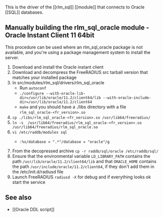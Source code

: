 This is the driver of the [[rlm_sql]] [[module]] that connects to Oracle [[SQL]] databases.

## Manually building the rlm_sql_oracle module - Oracle Instant Client 11 64bit
This procedure can be used where an rlm_sql_oracle package is not available, and you're using a package management system to install the server.

1. Download and install the Oracle instant client
2. Download and decompress the FreeRADIUS src tarball version that matches your installed package
3. In src/modules/rlm_sql/drivers/rlm_sql_oracle
    * Run ``autoconf``
    * ``./configure --with-oracle-lib-dir=/usr/lib/oracle/11.2/client64/lib --with-oracle-include-dir=/usr/lib/oracle/11.2/client64``
    * ``make`` and you should have a ./libs directory with a file ``rlm_sql_oracle-<fr_version>.so``
4. ``cp ./libs/rlm_sql_oracle-<fr_version>.so /usr/lib64/freeradius/``
5. ``ln -s  /usr/lib64/freeradius/rlm_sql_oracle-<fr_version>.so /usr/lib64/freeradius/rlm_sql_oracle.so``
6. ``vi /etc/raddb/modules sql``
    *     :%s/database = ".*"/database = "oracle"/g
7. From the decopressed archive ``cp -r raddb/sql/oracle /etc/raddb/sql/``
8. Ensure that the environmental variable ``LD_LIBRARY_PATH`` contains the path ``/usr/lib/oracle/11.2/client64/lib`` and that ``ORACLE_HOME``  contains the path ``/usr/include/oracle/11.2/client64``, if they don't add them in the /etc/init.d/radiusd file
9. Launch FreeRADIUS ``radiusd -X`` for debug and if everything looks ok start the service

## See also
* [[Oracle DDL script]]